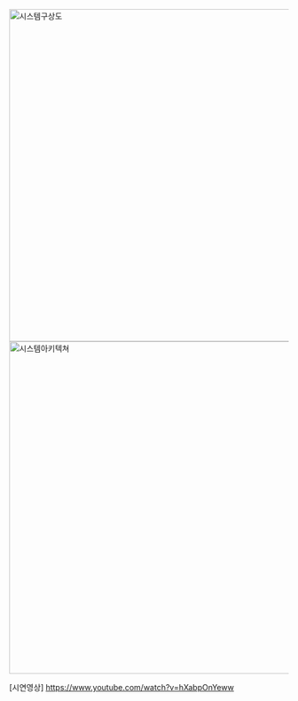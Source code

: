 <img width="800" height="600" alt="시스템구상도" src="https://github.com/user-attachments/assets/216398ce-b955-4ec4-8966-1eea6534f9bf" />
<img width="800" height="600"  alt="시스템아키텍쳐" src="https://github.com/user-attachments/assets/37662151-294f-4f90-bcdc-058071705e53"/>


[시연영상]
https://www.youtube.com/watch?v=hXabpOnYeww
